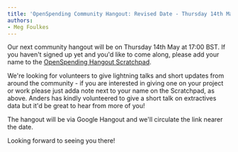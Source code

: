 ```yaml
---
title: 'OpenSpending Community Hangout: Revised Date - Thursday 14th May'
authors:
- Meg Foulkes
---
```

Our next community hangout will be on Thursday 14th May at 17:00 BST. If you haven't signed up yet and you'd like to come along, please add your name to the <a href="https://docs.google.com/document/d/1_59aF9SPubHnkLAnGN2cF2Be5ANGqxCJOak4MeAsKJs/edit?usp=drive_web">OpenSpending Hangout Scratchpad</a>.

We're looking for volunteers to give lightning talks and short updates from around the community - if you are interested in giving one on your project or work please just adda note next to your name on the Scratchpad, as above. Anders has kindly volunteered to give a short talk on extractives data but it'd be great to hear from more of you!

The hangout will be via Google Hangout and we'll circulate the link nearer the date.

Looking forward to seeing you there!

